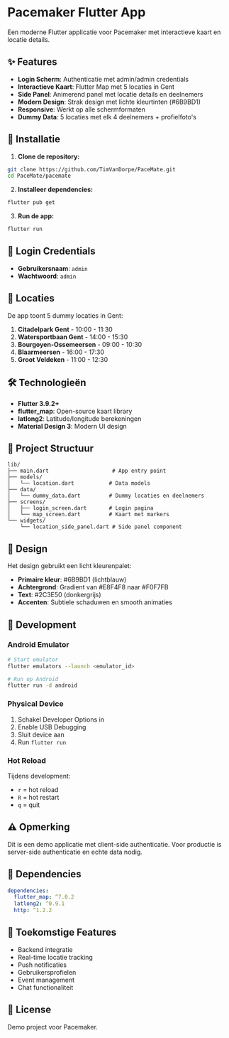 # Pacemaker Flutter App

Een moderne Flutter applicatie voor Pacemaker met interactieve kaart en locatie details.

## ✨ Features

- **Login Scherm**: Authenticatie met admin/admin credentials
- **Interactieve Kaart**: Flutter Map met 5 locaties in Gent
- **Side Panel**: Animerend panel met locatie details en deelnemers
- **Modern Design**: Strak design met lichte kleurtinten (#6B9BD1)
- **Responsive**: Werkt op alle schermformaten
- **Dummy Data**: 5 locaties met elk 4 deelnemers + profielfoto's

## 🚀 Installatie

1. **Clone de repository:**
```bash
git clone https://github.com/TimVanDorpe/PaceMate.git
cd PaceMate/pacemate
```

2. **Installeer dependencies:**
```bash
flutter pub get
```

3. **Run de app:**
```bash
flutter run
```

## 📱 Login Credentials

- **Gebruikersnaam**: `admin`
- **Wachtwoord**: `admin`

## 📍 Locaties

De app toont 5 dummy locaties in Gent:

1. **Citadelpark Gent** - 10:00 - 11:30
2. **Watersportbaan Gent** - 14:00 - 15:30
3. **Bourgoyen-Ossemeersen** - 09:00 - 10:30
4. **Blaarmeersen** - 16:00 - 17:30
5. **Groot Veldeken** - 11:00 - 12:30

## 🛠️ Technologieën

- **Flutter 3.9.2+**
- **flutter_map**: Open-source kaart library
- **latlong2**: Latitude/longitude berekeningen
- **Material Design 3**: Modern UI design

## 📁 Project Structuur

```
lib/
├── main.dart                    # App entry point
├── models/
│   └── location.dart           # Data models
├── data/
│   └── dummy_data.dart         # Dummy locaties en deelnemers
├── screens/
│   ├── login_screen.dart       # Login pagina
│   └── map_screen.dart         # Kaart met markers
└── widgets/
    └── location_side_panel.dart # Side panel component
```

## 🎨 Design

Het design gebruikt een licht kleurenpalet:
- **Primaire kleur**: #6B9BD1 (lichtblauw)
- **Achtergrond**: Gradient van #E8F4F8 naar #F0F7FB
- **Text**: #2C3E50 (donkergrijs)
- **Accenten**: Subtiele schaduwen en smooth animaties

## 🔧 Development

### Android Emulator
```bash
# Start emulator
flutter emulators --launch <emulator_id>

# Run op Android
flutter run -d android
```

### Physical Device
1. Schakel Developer Options in
2. Enable USB Debugging
3. Sluit device aan
4. Run `flutter run`

### Hot Reload
Tijdens development:
- `r` = hot reload
- `R` = hot restart
- `q` = quit

## ⚠️ Opmerking

Dit is een demo applicatie met client-side authenticatie. Voor productie is server-side authenticatie en echte data nodig.

## 📄 Dependencies

```yaml
dependencies:
  flutter_map: ^7.0.2
  latlong2: ^0.9.1
  http: ^1.2.2
```

## 🚧 Toekomstige Features

- Backend integratie
- Real-time locatie tracking
- Push notificaties
- Gebruikersprofielen
- Event management
- Chat functionaliteit

## 📝 License

Demo project voor Pacemaker.